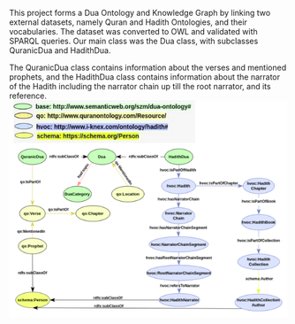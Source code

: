 This project forms a Dua Ontology and Knowledge Graph by linking two external datasets, namely Quran and Hadith Ontologies, and their vocabularies. The dataset was converted to OWL and validated with SPARQL queries.
Our main class was the Dua class, with subclasses QuranicDua and HadithDua.

The QuranicDua class contains information about the verses and mentioned prophets, and the HadithDua class contains information about the narrator of the Hadith including the narrator chain up till the root narrator, and its reference.
![alt text](readme_media/concept_model.png)
